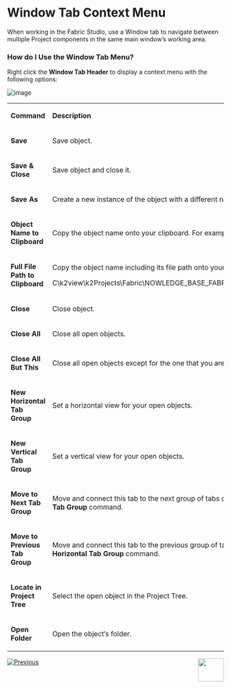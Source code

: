 # Window Tab Context Menu

When working in the Fabric Studio, use a Window tab to navigate between multiple Project components in the same main window’s working area.

### How do I Use the Window Tab Menu?
Right click the **Window Tab Header** to display a context menu with the following options:

![image](https://github.com/k2view-academy/K2View-Academy/blob/master/articles/04_fabric_studio/images/04_02_window_tab_header.png)

<table>
<tbody>
<tr>
<td width="500pxl">
<p><strong>Command</strong></p>
</td>
<td width="500pxl">
<p><strong>Description</strong></p>
</td>
</tr>
<tr>
<td width="500pxl">
<p><strong>Save</strong></p>
</td>
<td width="500pxl">
<p>Save object.</p>
</td>
</tr>
<tr>
<td width="500pxl">
<p><strong>Save &amp; Close</strong></p>
</td>
<td width="500pxl">
<p>Save object and close it.</p>
</td>
</tr>
<tr>
<td width="500pxl">
<p><strong>Save As</strong></p>
</td>
<td width="500pxl">
<p>Create a new instance of the object with a different name.</p>
</td>
</tr>
<tr>
<td width="500pxl">
<p><strong>Object Name to Clipboard</strong></p>
</td>
<td width="500pxl">
<p>Copy the object name onto your clipboard. For example: Schema Name.</p>
</td>
</tr>
<tr>
<td width="500pxl">
<p><strong>Full File Path to Clipboard</strong></p>
</td>
<td width="500pxl">
<p>Copy the object name including its file path onto your clipboard. For example:</p>
<p>C\k2view\k2Projects\Fabric\NOWLEDGE_BASE_FABRIC_PROJECT\Implementation\LogicalUnits\Customer\vdb.k2vdb.xml.</p>
</td>
</tr>
<tr>
<td width="500pxl">
<p><strong>Close</strong></p>
</td>
<td width="500pxl">
<p>Close object.</p>
</td>
</tr>
<tr>
<td width="500pxl">
<p><strong>Close All</strong></p>
</td>
<td width="500pxl">
<p>Close all open objects.</p>
</td>
</tr>
<tr>
<td width="500pxl">
<p><strong>Close All But This</strong></p>
</td>
<td style="width: 49.309%;">
<p>Close all open objects except for the one that you are working on.</p>
</td>
</tr>
<tr>
<td width="500pxl">
<p><strong>New Horizontal Tab Group</strong></p>
</td>
<td width="500pxl">
<p>Set a horizontal view for your open objects.</p>
</td>
</tr>
<tr>
<td width="500pxl">
<p><strong>New Vertical Tab Group</strong></p>
</td>
<td width="500pxl">
<p>Set a vertical view for your open objects.</p>
</td>
</tr>
<tr>
<td width="500pxl">
<p><strong>Move to Next Tab Group</strong></p>
</td>
<td width="500pxl">
<p>Move and connect this tab to the next group of tabs on the screen. This option is available once using the <strong>New Vertical Tab Group</strong> command.</p>
</td>
</tr>
<tr>
<td width="500pxl">
<p><strong>Move to Previous Tab Group</strong></p>
</td>
<td width="500pxl">
<p>Move and connect this tab to the previous group of tabs on the screen. This option is available once using <strong>New Horizontal Tab Group</strong> command.</p>
</td>
</tr>
<tr>
<td width="500pxl">
<p><strong>Locate in Project Tree</strong></p>
</td>
<td width="500pxl">
<p>Select the open object in the Project Tree.</p>
</td>
</tr>
<tr>
<td width="500pxl">
<p><strong>Open Folder</strong></p>
</td>
<td width="500pxl">
<p>Open the object&rsquo;s folder.</p>
</td>
</tr>
</tbody>
</table>
 
[![Previous](https://github.com/k2view-academy/K2View-Academy/blob/master/articles/images/Previous.png)](https://github.com/k2view-academy/K2View-Academy/blob/master/articles/04_general/01_UI_components_and_menus.md)[<img align="right" width="60" height="54" src="https://github.com/k2view-academy/K2View-Academy/blob/master/articles/images/Next.png">](https://github.com/k2view-academy/K2View-Academy/blob/master/articles/04_general/03_diagram_and_toolbars.md)
